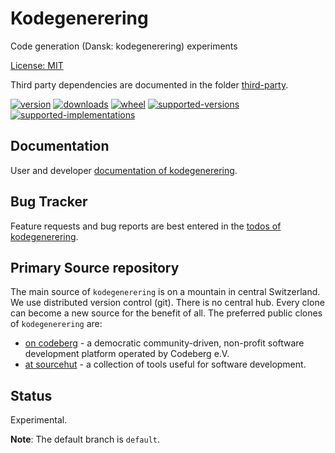 # Kodegenerering

Code generation (Dansk: kodegenerering) experiments

[License: MIT](https://git.sr.ht/~sthagen/kodegenerering/tree/default/item/LICENSE)

Third party dependencies are documented in the folder [third-party](docs/third-party/README.md).

[![version](https://img.shields.io/pypi/v/kodegenerering.svg?style=flat)](https://pypi.python.org/pypi/kodegenerering/)
[![downloads](https://pepy.tech/badge/kodegenerering/month)](https://pepy.tech/project/kodegenerering)
[![wheel](https://img.shields.io/pypi/wheel/kodegenerering.svg?style=flat)](https://pypi.python.org/pypi/kodegenerering/)
[![supported-versions](https://img.shields.io/pypi/pyversions/kodegenerering.svg?style=flat)](https://pypi.python.org/pypi/kodegenerering/)
[![supported-implementations](https://img.shields.io/pypi/implementation/kodegenerering.svg?style=flat)](https://pypi.python.org/pypi/kodegenerering/)

## Documentation

User and developer [documentation of kodegenerering](https://codes.dilettant.life/docs/kodegenerering).

## Bug Tracker

Feature requests and bug reports are best entered in the [todos of kodegenerering](https://todo.sr.ht/~sthagen/kodegenerering).

## Primary Source repository

The main source of `kodegenerering` is on a mountain in central Switzerland.
We use distributed version control (git).
There is no central hub.
Every clone can become a new source for the benefit of all.
The preferred public clones of `kodegenerering` are:

* [on codeberg](https://codeberg.org/sthagen/kodegenerering) - a democratic community-driven, non-profit software development platform operated by Codeberg e.V.
* [at sourcehut](https://git.sr.ht/~sthagen/kodegenerering) - a collection of tools useful for software development.

## Status

Experimental.

**Note**: The default branch is `default`.
